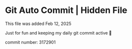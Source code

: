 # Git Auto Commit | Hidden File

This file was added Feb 12, 2025

Just for fun and keeping my daily git commit active 🤪

commit number: 3172901
